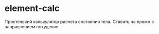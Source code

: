 # element-calc
Простенький калькулятор расчета состояния тела. Ставить на промо с направлением похудение 
